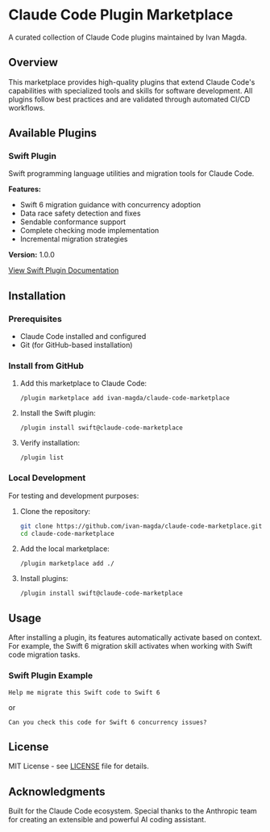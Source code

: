 # Claude Code Plugin Marketplace

A curated collection of Claude Code plugins maintained by Ivan Magda.

## Overview

This marketplace provides high-quality plugins that extend Claude Code's capabilities with specialized tools and skills for software development. All plugins follow best practices and are validated through automated CI/CD workflows.

## Available Plugins

### Swift Plugin

Swift programming language utilities and migration tools for Claude Code.

**Features:**
- Swift 6 migration guidance with concurrency adoption
- Data race safety detection and fixes
- Sendable conformance support
- Complete checking mode implementation
- Incremental migration strategies

**Version:** 1.0.0

[View Swift Plugin Documentation](plugins/swift/README.md)

## Installation

### Prerequisites

- Claude Code installed and configured
- Git (for GitHub-based installation)

### Install from GitHub

1. Add this marketplace to Claude Code:
   ```
   /plugin marketplace add ivan-magda/claude-code-marketplace
   ```

2. Install the Swift plugin:
   ```
   /plugin install swift@claude-code-marketplace
   ```

3. Verify installation:
   ```
   /plugin list
   ```

### Local Development

For testing and development purposes:

1. Clone the repository:
   ```bash
   git clone https://github.com/ivan-magda/claude-code-marketplace.git
   cd claude-code-marketplace
   ```

2. Add the local marketplace:
   ```
   /plugin marketplace add ./
   ```

3. Install plugins:
   ```
   /plugin install swift@claude-code-marketplace
   ```

## Usage

After installing a plugin, its features automatically activate based on context. For example, the Swift 6 migration skill activates when working with Swift code migration tasks.

### Swift Plugin Example

```
Help me migrate this Swift code to Swift 6
```

or

```
Can you check this code for Swift 6 concurrency issues?
```

## License

MIT License - see [LICENSE](LICENSE) file for details.

## Acknowledgments

Built for the Claude Code ecosystem. Special thanks to the Anthropic team for creating an extensible and powerful AI coding assistant.
